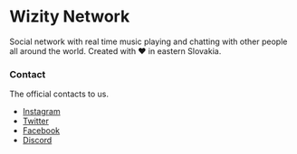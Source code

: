 # Wizity Network
Social network with real time music playing and chatting with other people all around the world. Created with ❤ in eastern Slovakia.

### Contact
The official contacts to us.
* [Instagram](https://instagram.com/wizitynet)
* [Twitter](https://twitter.com/wizitynet)
* [Facebook](https://facebook.com/wizitynet)
* [Discord](https://discordapp.com/invite/wizitynet)
